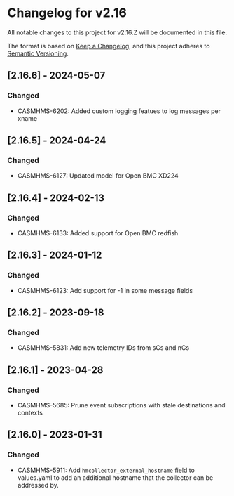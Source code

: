 # Changelog for v2.16

All notable changes to this project for v2.16.Z will be documented in this file.

The format is based on [Keep a Changelog](https://keepachangelog.com/en/1.0.0/),
and this project adheres to [Semantic Versioning](https://semver.org/spec/v2.0.0.html).

## [2.16.6] - 2024-05-07

### Changed

- CASMHMS-6202: Added custom logging featues to log messages per xname

## [2.16.5] - 2024-04-24

### Changed

- CASMHMS-6127: Updated model for Open BMC XD224

## [2.16.4] - 2024-02-13

### Changed

- CASMHMS-6133: Added support for Open BMC redfish

## [2.16.3] - 2024-01-12

### Changed

- CASMHMS-6123: Add support for -1 in some message fields

## [2.16.2] - 2023-09-18

### Changed

- CASMHMS-5831: Add new telemetry IDs from sCs and nCs

## [2.16.1] - 2023-04-28

### Changed

- CASMHMS-5685: Prune event subscriptions with stale destinations and contexts

## [2.16.0] - 2023-01-31

### Changed

- CASMHMS-5911: Add `hmcollector_external_hostname` field to values.yaml to add an additional hostname that the collector can be addressed by.
